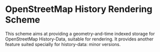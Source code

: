 # OpenStreetMap History Rendering Scheme
This scheme aims at providing a geometry-and-time indexed storage for OpenStreetMap History-Data, suitable for rendering. It provides another feature suited specially for history-data: minor versions.

